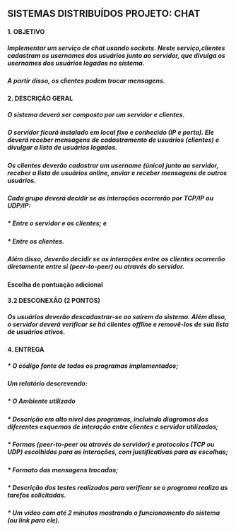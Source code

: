 ## SISTEMAS DISTRIBUÍDOS PROJETO: CHAT

#### 1. OBJETIVO

##### Implementar um serviço de chat usando sockets. Neste serviço,clientes cadastram os usernames dos usuários junto ao servidor, que divulga os usernames dos usuários logados no sistema.

##### A partir disso, os clientes podem trocar mensagens.

#### 2. DESCRIÇÃO GERAL

##### O sistema deverá ser composto por um servidor e clientes.

##### O servidor ficará instalado em local fixo e conhecido (IP e porta). Ele deverá receber mensagens de cadastramento de usuários (clientes) e divulgar a lista de usuários logados.

##### Os clientes deverão cadastrar um username (único) junto ao servidor, receber a lista de usuários online, enviar e receber mensagens de outros usuários.

##### Cada grupo deverá decidir se as interações ocorrerão por TCP/IP ou UDP/IP:

##### \* Entre o servidor e os clientes; e

##### \* Entre os clientes.

##### Além disso, deverão decidir se as interações entre os clientes ocorrerão diretamente entre si (peer-to-peer) ou através do servidor.

#### Escolha de pontuação adicional

#### 3.2 DESCONEXÃO (2 PONTOS)

##### Os usuários deverão descadastrar-se ao saírem do sistema. Além disso, o servidor deverá verificar se há clientes offline e removê-los de sua lista de usuários ativos.

#### 4. ENTREGA

##### \* O código fonte de todos os programas implementados;

##### Um relatório descrevendo:

##### \* O Ambiente utilizado

##### \* Descrição em alto nível dos programas, incluindo diagramas dos diferentes esquemas de interação entre clientes e servidor utilizados;

##### \* Formas (peer-to-peer ou através do servidor) e protocolos (TCP ou UDP) escolhidos para as interações, com justificativas para as escolhas;

##### \* Formato das mensagens trocadas;

##### \* Descrição dos testes realizados para verificar se o programa realiza as tarefas solicitadas.

##### \* Um vídeo com até 2 minutos mostrando o funcionamento do sistema (ou link para ele).
